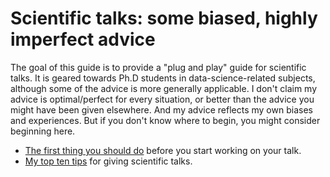 # Scientific talks: some biased, highly imperfect advice

The goal of this guide is to provide a "plug and play" guide for scientific talks.  It is geared towards Ph.D students in data-science-related subjects, although some of the advice is more generally applicable.  I don't claim my advice is optimal/perfect for every situation, or better than the advice you might have been given elsewhere.  And my advice reflects my own biases and experiences.  But if you don't know where to begin, you might consider beginning here.   

- [The first thing you should do](md/first_thing.md) before you start working on your talk.  
- [My top ten tips](md/top_ten.md) for giving scientific talks.  